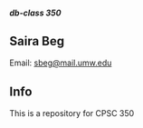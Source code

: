 
##### db-class 350

## Saira Beg

Email: sbeg@mail.umw.edu

## Info

This is a repository for CPSC 350

